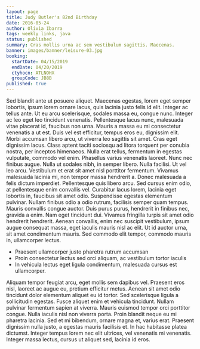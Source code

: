 ```yaml
---
layout: page
title: Judy Butler's 82nd Birthday
date: 2016-05-24
author: Olivia Ibarra
tags: weekly links, java
status: published
summary: Cras mollis urna ac sem vestibulum sagittis. Maecenas.
banner: images/banner/leisure-03.jpg
booking:
  startDate: 04/15/2019
  endDate: 04/20/2019
  ctyhocn: ATLNOHX
  groupCode: JB8B
published: true
---
```

Sed blandit ante ut posuere aliquet. Maecenas egestas, lorem eget semper lobortis, ipsum lorem ornare lacus, quis lacinia justo felis id elit. Integer ac tellus ante. Ut eu arcu scelerisque, sodales massa eu, congue nunc. Integer ac leo eget leo tincidunt venenatis. Pellentesque lacus nunc, malesuada vitae placerat id, faucibus non urna. Mauris a massa eu mi consectetur venenatis a ut est. Duis vel est efficitur, tempus eros eu, dignissim elit. Morbi accumsan libero arcu, ut viverra leo sagittis sit amet. Cras eget dignissim lacus. Class aptent taciti sociosqu ad litora torquent per conubia nostra, per inceptos himenaeos. Nulla erat tellus, fermentum in egestas vulputate, commodo vel enim. Phasellus varius venenatis laoreet. Nunc nec finibus augue. Nulla ut sodales nibh, in semper libero. Nulla facilisi.
Ut vel leo arcu. Vestibulum et erat sit amet nisl porttitor fermentum. Vivamus malesuada lacinia mi, non tempor massa hendrerit a. Donec malesuada a felis dictum imperdiet. Pellentesque quis libero arcu. Sed cursus enim odio, at pellentesque enim convallis vel. Curabitur lacus lorem, lacinia eget lobortis in, faucibus sit amet odio. Suspendisse egestas elementum pulvinar. Nullam finibus odio a odio rutrum, facilisis semper quam tempus. Mauris convallis congue auctor. Duis purus purus, hendrerit in finibus nec, gravida a enim. Nam eget tincidunt dui. Vivamus fringilla turpis sit amet odio hendrerit hendrerit. Aenean convallis, enim nec suscipit vestibulum, ipsum augue consequat massa, eget iaculis mauris nisl ac elit. Ut id auctor urna, sit amet condimentum mauris. Sed commodo elit tempor, commodo mauris in, ullamcorper lectus.

* Praesent ullamcorper justo pharetra rutrum accumsan
* Proin consectetur lectus sed orci aliquam, ac vestibulum tortor iaculis
* In vehicula lectus eget ligula condimentum, malesuada cursus est ullamcorper.

Aliquam tempor feugiat arcu, eget mollis sem dapibus vel. Praesent eros nisl, laoreet ac augue eu, pretium efficitur metus. Aenean sit amet odio tincidunt dolor elementum aliquet eu id tortor. Sed scelerisque ligula a sollicitudin egestas. Fusce aliquet enim et vehicula tincidunt. Nullam pulvinar fermentum sapien at viverra. Mauris euismod tempor orci porttitor congue. Nulla iaculis nisl non viverra porta. Proin blandit neque eu mi pharetra lacinia. Sed et mi bibendum, ornare magna et, varius erat. Praesent dignissim nulla justo, a egestas mauris facilisis et. In hac habitasse platea dictumst. Integer tempus lorem nec elit ultrices, vel venenatis mi venenatis. Integer massa lectus, cursus ut aliquet sed, lacinia id eros.
